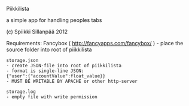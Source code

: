 Piikkilista

a simple app for handling peoples tabs

(c) Spiikki Sillanpää 2012

Requirements:
	Fancybox ( http://fancyapps.com/fancybox/ )
	- place the source folder into root of piikkilista

	storage.json
	- create JSON-file into root of piikkilista
	- format is single-line JSON:
	{"user":{"accountValue":float_value}}
	- MUST BE WRITABLE BY APACHE or other http-server

	storage.log
	- empty file with write permission
